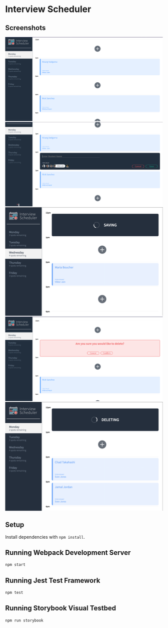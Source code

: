 # Interview Scheduler

## Screenshots
!["Screenshot of scheduler app"](https://github.com/ngunner15/scheduler/blob/master/docs/main_page.png?raw=true)
!["Screenshot of scheduler app create appointment and show interviewrs"](https://github.com/ngunner15/scheduler/blob/master/docs/interviwers.png?raw=true)
!["Screenshot of scheduler app saving appointment"](https://github.com/ngunner15/scheduler/blob/master/docs/saving-appointment.png?raw=true)
!["Screenshot of scheduler app cancel an appointment"](https://github.com/ngunner15/scheduler/blob/master/docs/confirm_msg.png?raw=true)
!["Screenshot of scheduler app deleting appointment"](https://github.com/ngunner15/scheduler/blob/master/docs/deleting-appointment.png?raw=true)

## Setup

Install dependencies with `npm install`.

## Running Webpack Development Server

```sh
npm start
```

## Running Jest Test Framework

```sh
npm test
```

## Running Storybook Visual Testbed

```sh
npm run storybook
```
